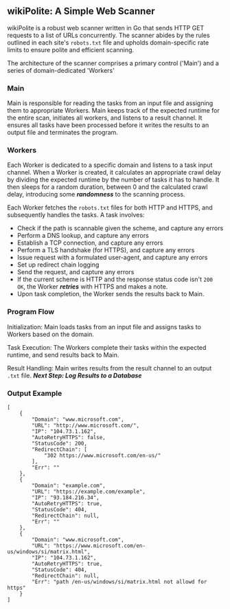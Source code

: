 ## wikiPolite: A Simple Web Scanner

wikiPolite is a robust web scanner written in Go that sends HTTP GET requests to a list of URLs concurrently. The scanner abides by the rules outlined in each site's `robots.txt` file and upholds domain-specific rate limits to ensure polite and efficient scanning.

The architecture of the scanner comprises a primary control ('Main') and a series of domain-dedicated 'Workers'

### Main

Main is responsible for reading the tasks from an input file and assigning them to appropriate Workers. Main keeps track of the expected runtime for the entire scan, initiates all workers, and listens to a result channel. It ensures all tasks have been processed before it writes the results to an output file and terminates the program.

### Workers

Each Worker is dedicated to a specific domain and listens to a task input channel. When a Worker is created, it calculates an appropriate crawl delay by dividing the expected runtime by the number of tasks it has to handle. It then sleeps for a random duration, between 0 and the calculated crawl delay, introducing some ***randomness*** to the scanning process. 

Each Worker fetches the `robots.txt` files for both HTTP and HTTPS, and subsequently handles the tasks. A task involves:

* Check if the path is scannable given the scheme, and capture any errors
* Perform a DNS lookup, and capture any errors
* Establish a TCP connection, and capture any errors
* Perform a TLS handshake (for HTTPS), and capture any errors
* Issue request with a formulated user-agent, and capture any errors
* Set up redirect chain logging
* Send the request, and capture any errors
* If the current scheme is HTTP and the response status code isn't `200 OK`, the Worker ***retries*** with HTTPS and makes a note.
* Upon task completion, the Worker sends the results back to Main.

### Program Flow

Initialization: Main loads tasks from an input file and assigns tasks to Workers based on the domain.

Task Execution: The Workers complete their tasks within the expected runtime, and send results back to Main.

Result Handling: Main writes results from the result channel to an output `.txt` file.  ***Next Step: Log Results to a Database***

### Output Example

```
[
    {
        "Domain": "www.microsoft.com",
        "URL": "http://www.microsoft.com/",
        "IP": "104.73.1.162",
        "AutoRetryHTTPS": false,
        "StatusCode": 200,
        "RedirectChain": [
            "302 https://www.microsoft.com/en-us/"
        ],
        "Err": ""
    },
    {
        "Domain": "example.com",
        "URL": "https://example.com/example",
        "IP": "93.184.216.34",
        "AutoRetryHTTPS": true,
        "StatusCode": 404,
        "RedirectChain": null,
        "Err": ""
    },
    {
        "Domain": "www.microsoft.com",
        "URL": "https://www.microsoft.com/en-us/windows/si/matrix.html",
        "IP": "104.73.1.162",
        "AutoRetryHTTPS": true,
        "StatusCode": 404,
        "RedirectChain": null,
        "Err": "path /en-us/windows/si/matrix.html not allowd for https"
    }
]
```